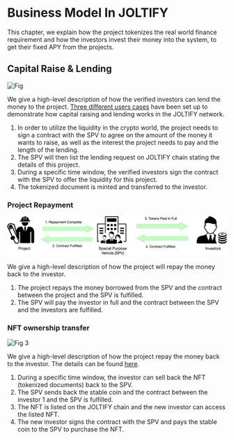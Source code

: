 # Business Model In JOLTIFY

This chapter, we explain how the project tokenizes the real world finance requirement and how the investors invest their money into the system, to get their fixed APY from the projects.

## Capital Raise & Lending

![Fig](../../.gitbook/assets/put\_on\_chain.png)

We give a high-level description of how the verified investors can lend the money to the project. [Three different users cases](../user-cases.md) have been set up to demonstrate how capital raising and lending works in the JOLTIFY network.

1. In order to utilize the liquidity in the crypto world, the project needs to sign a contract with the SPV to agree on the amount of the money it wants to raise, as well as the interest the project needs to pay and the length of the lending.
2. The SPV will then list the lending request on JOLTIFY chain stating the details of this project.
3. During a specific time window, the verified investors sign the contract with the SPV to offer the liquidity for this project.
4. The tokenized document is minted and transferred to the investor.

### Project Repayment

![Fig 2](../../.gitbook/assets/repayment.png)

We give a high-level description of how the project will repay the money back to the investor.

1. The project repays the money borrowed from the SPV and the contract between the project and the SPV is fulfilled.
2. The SPV will pay the investor in full and the contract between the SPV and the investors are fulfilled.

### NFT ownership transfer

![Fig 3](../../.gitbook/assets/re\_buy.png)

We give a high-level description of how the project repay the money back to the investor. The details can be found [here](nft-ownership-transfer.md).

1. During a specific time window, the investor can sell back the NFT (tokenized documents) back to the SPV.
2. The SPV sends back the stable coin and the contract between the investor 1 and the SPV is fulfilled.
3. The NFT is listed on the JOLTIFY chain and the new investor can access the listed NFT.
4. The new investor signs the contract with the SPV and pays the stable coin to the SPV to purchase the NFT.
